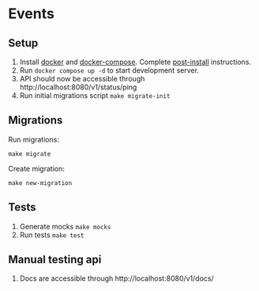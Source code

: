 # Events

## Setup

1. Install [docker](https://docs.docker.com/engine/installation/)
   and [docker-compose](https://docs.docker.com/compose/).
   Complete [post-install](https://docs.docker.com/engine/installation/linux/linux-postinstall/)
   instructions.
2. Run ```docker compose up -d``` to start development server.
3. API should now be accessible through http://localhost:8080/v1/status/ping
4. Run initial migrations script `make migrate-init`


## Migrations

Run migrations:

```make migrate```

Create migration:

```make new-migration```

## Tests

1. Generate mocks `make mocks`
2. Run tests `make test`

## Manual testing api

1. Docs are accessible through http://localhost:8080/v1/docs/
